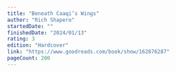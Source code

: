 ```yaml
---
title: "Beneath Caaqi’s Wings"
author: "Rich Shapero"
startedDate: ""
finishedDate: "2024/01/13"
rating: 3
edition: "Hardcover"
link: "https://www.goodreads.com/book/show/162876287"
pageCount: 200
---
```



